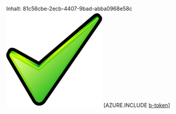 Inhalt: 81c56cbe-2ecb-4407-9bad-abba0968e58c![Bild](8d11c557-fa1a-429b-8506-c22a6e19020d.png)
[AZURE.INCLUDE [b-token](b9850884-3047-4d26-b401-04643c140485.md)]

